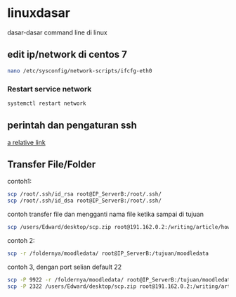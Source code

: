 # linuxdasar
dasar-dasar command line di linux
## edit ip/network di centos 7
```bash
nano /etc/sysconfig/network-scripts/ifcfg-eth0
```
### Restart service network
```bash
systemctl restart network
```

## perintah dan pengaturan ssh
[a relative link](README1-SSH.md)

## Transfer File/Folder
contoh1:
```bash
scp /root/.ssh/id_rsa root@IP_ServerB:/root/.ssh/
scp /root/.ssh/id_dsa root@IP_ServerB:/root/.ssh/
```
contoh transfer file dan mengganti nama file ketika sampai di tujuan
```bash
scp /users/Edward/desktop/scp.zip root@191.162.0.2:/writing/article/howtoscp.zip
```
contoh 2:
```bash
scp -r /foldernya/moodledata/ root@IP_ServerB:/tujuan/moodledata
```
contoh 3, dengan port selian default 22
```bash
scp -P 9922 -r /foldernya/moodledata/ root@IP_ServerB:/tujuan/moodledata
scp -P 2322 /users/Edward/desktop/scp.zip root@191.162.0.2:/writing/article
```
